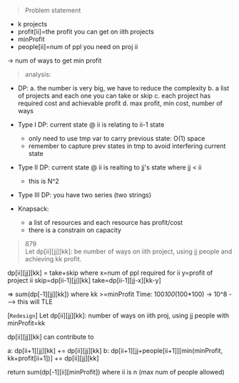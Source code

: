 > Problem statement
* k projects
* profit[ii]=the profit you can get on iith projects
* minProfit
* people[ii]=num of ppl you need on proj ii

-> num of ways to get min profit


> analysis:
* DP:
  a. the number is very big, we have to reduce the complexity
  b. a list of projects and each one you can take or skip
  c. each project has required cost and achievable profit
  d. max profit, min cost, number of ways

* Type I DP: current state @ ii is relating to ii-1 state
  * only need to use tmp var to carry previous state: O(1) space
  * remember to capture prev states in tmp to avoid interfering current state
* Type II DP: current state @ ii is realting to jj's state where jj < ii 
  * this is N^2
* Type III DP: you have two series (two strings)
* Knapsack:
  * a list of resources and each resource has profit/cost
  * there is a constrain on capacity

> 879  
Let dp[ii][jj][kk]: be number of ways on iith project, using jj people and achieving kk profit.

dp[ii][jj][kk] = take+skip
where x=num of ppl required for ii
      y=profit of project ii
      skip=dp[ii-1][jj][kk]
      take=dp[ii-1][jj-x][kk-y]

=> sum(dp[-1][jj][kk]) where kk >=minProfit
Time: 100*100*(100*100) -> 10^8 ---> this will TLE


[`Redesign`]
Let dp[ii][jj][kk]: number of ways on iith proj, using jj people with minProfit=kk

dp[ii][jj][kk] can contribute to  

a: dp[ii+1][jj][kk] += dp[ii][jj][kk]
b: dp[ii+1][jj+people[ii+1]][min(minProfit, kk+profit[ii+1])] += dp[ii][jj][kk]

return sum(dp[-1][ii][minProfit]) where ii is n (max num of people allowed)
